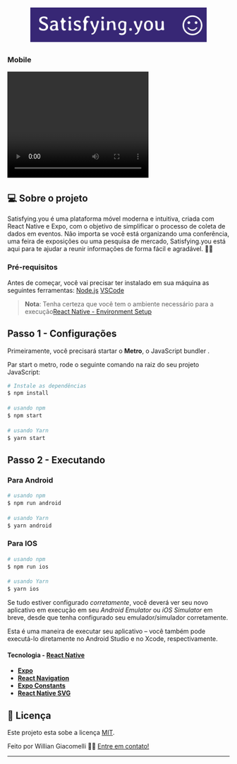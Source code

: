 <h1 align="center">
  <img alt="Logo satisfying.you"  width="400px" height="auto" src="./assets/images/logo.png" />
</h1>

### Mobile

<video width="320" height="240" controls>
  <source src="./assets/videos/demo.mp4" type="video/mp4">
</video>

## 💻 Sobre o projeto

Satisfying.you é uma plataforma móvel moderna e intuitiva, criada com React Native e Expo, com o objetivo de simplificar o processo de coleta de dados em eventos. Não importa se você está organizando uma conferência, uma feira de exposições ou uma pesquisa de mercado, Satisfying.you está aqui para te ajudar a reunir informações de forma fácil e agradável. 📱💼

### Pré-requisitos

Antes de começar, você vai precisar ter instalado em sua máquina as seguintes ferramentas:
[Node.js](https://nodejs.org/en/)
[VSCode](https://code.visualstudio.com/)

> **Nota**: Tenha certeza que você tem o ambiente necessário para a execução[React Native - Environment Setup](https://reactnative.dev/docs/environment-setup)

## Passo 1 - Configurações

Primeiramente, você precisará startar o **Metro**, o JavaScript bundler .

Par start o metro, rode o seguinte comando na raiz do seu projeto JavaScript:

```bash
# Instale as dependências
$ npm install

# usando npm
$ npm start

# usando Yarn
$ yarn start
```

## Passo 2 - Executando

### Para Android

```bash
# usando npm
$ npm run android

# usando Yarn
$ yarn android
```

### Para IOS

```bash
# usando npm
$ npm run ios

# usando Yarn
$ yarn ios
```

Se tudo estiver configurado _corretamente_, você deverá ver seu novo aplicativo em execução em seu _Android Emulator_ ou _iOS Simulator_ em breve, desde que tenha configurado seu emulador/simulador corretamente.

Esta é uma maneira de executar seu aplicativo – você também pode executá-lo diretamente no Android Studio e no Xcode, respectivamente.

#### Tecnologia - [React Native](http://www.reactnative.com/)

- **[Expo](https://expo.io/)**
- **[React Navigation](https://reactnavigation.org/)**
- **[Expo Constants](https://docs.expo.io/versions/latest/sdk/constants/)**
- **[React Native SVG](https://github.com/react-native-community/react-native-svg)**

## 📝 Licença

Este projeto esta sobe a licença [MIT](./LICENSE).

Feito por Willian Giacomelli 👋🏽 [Entre em contato!](https://www.linkedin.com/in/williangiacomelli/)

---

